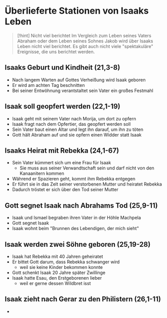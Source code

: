 # Überlieferte Stationen von Isaaks Leben

> [!hint] Nicht viel berichtet
> Im Vergleich zum Leben seines Vaters Abraham oder dem Leben seines Sohnes Jakob wird über Isaaks Leben nicht viel berichtet. Es gibt auch nicht viele "spektakuläre" Ereignisse, die uns berichtet werden.

## Isaaks Geburt und Kindheit (21,3-8)

- Nach langem Warten auf Gottes Verheißung wird Isaak geboren
- Er wird am achten Tag beschnitten
- Bei seiner Entwöhnung verantstaltet sein Vater ein großes Festmahl

## Isaak soll geopfert werden (22,1-19)

- Isaak geht mit seinem Vater nach Morija, um dort zu opfern
- Isaak fragt nach dem Opfertier, das geopfert werden soll
- Sein Vater baut einen Altar und legt ihn darauf, um ihn zu töten
- Gott hält Abraham auf und sie opfern einen Widder statt Isaak

## Isaaks Heirat mit Rebekka (24,1-67)

- Sein Vater kümmert sich um eine Frau für Isaak
	- Sie muss aus seiner Verwandtschaft sein und darf nicht von den Kanaanitern kommen
- Während er Spazieren geht, kommt ihm Rebekka entgegen
- Er führt sie in das Zelt seiner verstorbenen Mutter und heiratet Rebekka
- Dadurch tröstet er sich über den Tod seiner Mutter

## Gott segnet Isaak nach Abrahams Tod (25,9-11)

- Isaak und Ismael begraben ihren Vater in der Höhle Machpela
- Gott segnet Isaak
- Isaak wohnt beim "Brunnen des Lebendigen, der mich sieht"

## Isaak werden zwei Söhne geboren (25,19-28)

- Isaak hat Rebekka mit 40 Jahren geheiratet
- Er bittet Gott darum, dass Rebekka schwanger wird
	- weil sie keine Kinder bekommen konnte
- Gott schenkt Isaak 20 Jahre später Zwillinge
- Isaak hatte Esau, den Erstgeborenen lieber
	- weil er gerne dessen Wildbret isst

## Isaak zieht nach Gerar zu den Philistern (26,1-11)

- 
